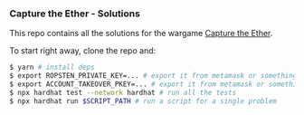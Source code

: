 ### Capture the Ether - Solutions

This repo contains all the solutions for the wargame [Capture the Ether](https://capturetheether.com/).

To start right away, clone the repo and:

```bash
$ yarn # install deps
$ export ROPSTEN_PRIVATE_KEY=... # export it from metamask or something alike
$ export ACCOUNT_TAKEOVER_PKEY=... # export it from metamask or something alike
$ npx hardhat test --network hardhat # run all the tests
$ npx hardhat run $SCRIPT_PATH # run a script for a single problem
```
